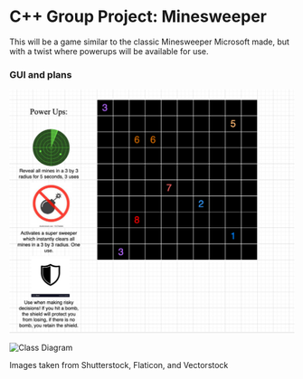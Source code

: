 # C++ Group Project: Minesweeper
This will be a game similar to the classic Minesweeper Microsoft made, but with a twist where powerups will be available for use.

### GUI and plans
![Mockup](https://github.com/Juntian-Deng/C-Group-Projects/blob/main/Minesweeper/GUI.png)

![Class Diagram]()

Images taken from Shutterstock, Flaticon, and Vectorstock
